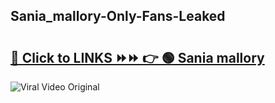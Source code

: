 
 ## Sania_mallory-Only-Fans-Leaked

# <h2><a href="https://clipsfans.com/Sania_mallory&ref=git">🔗 Click to LINKS ⏩⏩ 👉 🟢 Sania mallory </a></h2>

<a href="https://clipsfans.com/Sania_mallory&ref=git" rel="nofollow" data-target="animated-image.originalLink"><img src="https://i.ibb.co.com/xMMVF88/686577567.gif" alt="Viral Video Original" style="max-width: 100%; display: inline-block;" data-target="animated-image.originalImage"></a>
